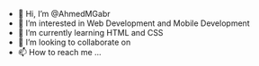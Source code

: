 - 👋 Hi, I’m @AhmedMGabr
- 👀 I’m interested in Web Development and Mobile Development
- 🌱 I’m currently learning HTML and CSS
- 💞️ I’m looking to collaborate on 
- 📫 How to reach me ...

<!---
AhmedMGabr/AhmedMGabr is a ✨ special ✨ repository because its `README.md` (this file) appears on your GitHub profile.
You can click the Preview link to take a look at your changes.
--->

